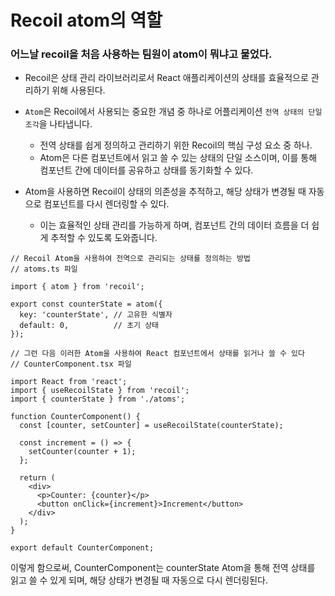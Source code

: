 # Recoil atom의 역할

### 어느날 recoil을 처음 사용하는 팀원이 atom이 뭐냐고 물었다.

- Recoil은 상태 관리 라이브러리로서 React 애플리케이션의 상태를 효율적으로 관리하기 위해 사용된다.
- `Atom`은 Recoil에서 사용되는 중요한 개념 중 하나로 어플리케이션 `전역 상태의 단일 조각`을 나타냅니다.
    - 전역 상태를 쉽게 정의하고 관리하기 위한 Recoil의 핵심 구성 요소 중 하나.
    - Atom은 다른 컴포넌트에서 읽고 쓸 수 있는 상태의 단일 소스이며, 이를 통해 컴포넌트 간에 데이터를 공유하고 상태를 동기화할 수 있다.

- Atom을 사용하면 Recoil이 상태의 의존성을 추적하고, 해당 상태가 변경될 때 자동으로 컴포넌트를 다시 렌더링할 수 있다.
    - 이는 효율적인 상태 관리를 가능하게 하며, 컴포넌트 간의 데이터 흐름을 더 쉽게 추적할 수 있도록 도와줍니다.

```tsx
// Recoil Atom을 사용하여 전역으로 관리되는 상태를 정의하는 방법
// atoms.ts 파일

import { atom } from 'recoil';

export const counterState = atom({
  key: 'counterState', // 고유한 식별자
  default: 0,          // 초기 상태
});
```


```tsx
// 그런 다음 이러한 Atom을 사용하여 React 컴포넌트에서 상태를 읽거나 쓸 수 있다
// CounterComponent.tsx 파일

import React from 'react';
import { useRecoilState } from 'recoil';
import { counterState } from './atoms';

function CounterComponent() {
  const [counter, setCounter] = useRecoilState(counterState);

  const increment = () => {
    setCounter(counter + 1);
  };

  return (
    <div>
      <p>Counter: {counter}</p>
      <button onClick={increment}>Increment</button>
    </div>
  );
}

export default CounterComponent;
```

이렇게 함으로써, CounterComponent는 counterState Atom을 통해 전역 상태를 읽고 쓸 수 있게 되며, 해당 상태가 변경될 때 자동으로 다시 렌더링된다.